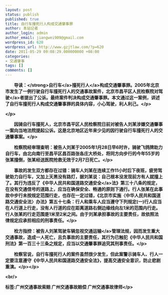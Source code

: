 ```yaml
---
layout: post
status: publish
published: true
title: 自行车撞死行人构成交通肇事罪
author: 本站记者
author_login: admin
author_email: jiangwei909@gmail.com
wordpress_id: 620
wordpress_url: http://www.gzjtlaw.com/?p=620
date: 2011-05-29 09:08:29.000000000 +08:00
categories:
- 交通肇事
tags: []
comments: []
---
```

<p><p>　　<strong>导读：<&#47;strong><a>自行车<&#47;a>撞死<a>行人<&#47;a>构成交通肇事罪。2005年北京市发生了一例行驶自行车撞死行人的交通事故案件，北京市昌平区人民检察院对<a>驾驶<&#47;a>者提出了公诉。最终案件判决构成交通肇事罪。本文通过这一案例，讲述了自行车撞死行人构成交通肇事罪的具体内容，小心驾驶，利人利己。<&#47;p><p><&#47;p><p>　　因骑自行车撞死人，北京市昌平区人民检察院日前对被告人刘某涉嫌交通肇事一案向当地法院提起公诉。这是北京地区近年来少见的因行驶自行车撞死行人的交通肇事案。<&#47;p><p>　　检察院经审理查明：被告人刘某于2005年1月28日早6时许，骑驶飞鸽牌助力自行车，由北向南行至昌平区昌百路张各庄大桥处，将同方向步行的今年55岁的张某撞倒，张某经送医院抢救无效于2月7日死亡。<&#47;p><p>　　事故的发生双方都存在过错：骑车人刘某在连续工作11小时后下夜班，疲劳驾驶助力自行车，又加上天黑没有路灯，据刘某说：自己根本没发现前方有人就撞上了。其行为违反了《中华人民共和国道路<a>交通安全<&#47;a>法》第三十八条的规定，在没有交通信号的道路上，应当在确保安全、畅通的原则下通行。行人张某在此事故中步行未按规定范围行走，也存在一定过错，《北京市实施〈中华人民共和国道路交通安全法〉办法》第五十七条：行人和乘车人应当遵守下列规定(一)行人应当在人行道上行走，没有人行道的应在距离道路右侧边缘线向左1米的范围内行走。行人张某的行走范围是1米至2米之间。由于刘某承担事故的主要责任，故依照法律规定应承担相应的刑事责任。<&#47;p><p>　　检方指控：被告人刘某驾驶车辆忽视<a>交通运输<&#47;a>管理法规，因而发生重大交通事故，造成一人死亡，且负事故的主要责任，其行为已触犯《中华人民共和国刑法》第一百三十三条之规定，应当以交通肇事罪追究其刑事责任。<&#47;p><p>　　检察官说，自行车撞死行人的案件虽然很少发生，但此案警示骑车人、行人一定要注意遵守《中华人民共和国道路交通安全法》，提高交通安全意识，防止悲剧重演。<&#47;p><&#47;p><br&#47;><p>标签:广州交通事故索赔 广州交通事故赔偿 广州交通事故律师<&#47;p>
